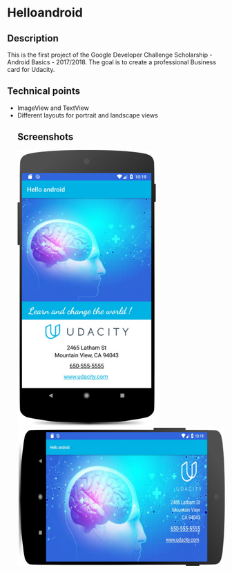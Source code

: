 # Helloandroid

## Description
This is the first project of the Google Developer Challenge Scholarship - Android Basics - 2017/2018. The goal is to create a professional Business card for Udacity.

## Technical points
<ul>
  <li>ImageView and TextView</li>
  <li>Different layouts for portrait and landscape views</li>   

## Screenshots
<img src="/images/Screenshot_p.jpg" width="320" height="640">

<img src="/images/Screenshot_l.jpg" width="640" height="320">
